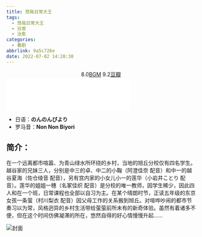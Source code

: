 ```yaml
---
title: 悠哉日常大王
tags:
  - 悠哉日常大王
  - 日常
  - 治愈
categories:
  - 番剧
abbrlink: 9a5c726e
date: 2022-07-02 14:28:38
---
```


<div align='center'>

<div class="top250" style="display: inline-block;"><span class="top250-no">8.0</span><span class="top250-link"><a href="https://bgm.tv/subject/78405" title="Bangumi Top 250">BGM</a></span></div>


<div class="top250" style="display: inline-block;"><span class="top250-no">9.2</span><span class="top250-link"><a href="https://movie.douban.com/subject/21371652" title="Bangumi Top 250">豆瓣</a></span></div>
</div>


<iframe frameborder="no" border="0" marginwidth="0" marginheight="0" width=330 height=86 src="//music.163.com/outchain/player?type=2&id=28563214&auto=0&height=66"></iframe>


<!--more-->

- 日语：**のんのんびより** 
- 罗马音：**Non Non Biyori**



## 简介：

在一个远离都市喧嚣、为青山绿水所环绕的乡村，当地的旭丘分校仅有四名学生。越谷家的兄妹三人，分别是中三的卓、中二的小鞠（阿澄佳奈 配音）和中一的越谷夏海（佐仓绫音 配音），另有宫内家的小女儿小一的莲华（小岩井ことり 配音）。莲华的姐姐一穗（名冢佳织 配音）是分校的唯一教师，因学生稀少，因此四人和在一个班，日常课程也全部以自习为主。在某个晴朗时节，正读五年级的东京女孩一条萤（村川梨衣 配音）因父母工作的关系搬到旭丘。对喧哗吵闹的都市节奏习以为常，风格迥异的乡村生活带给萤萤前所未有的新奇体验。虽然有着诸多不便，但在这个时间仿佛凝滞的所在，悠然自得的好心情慢慢升起……

![封面](1.jpg)

